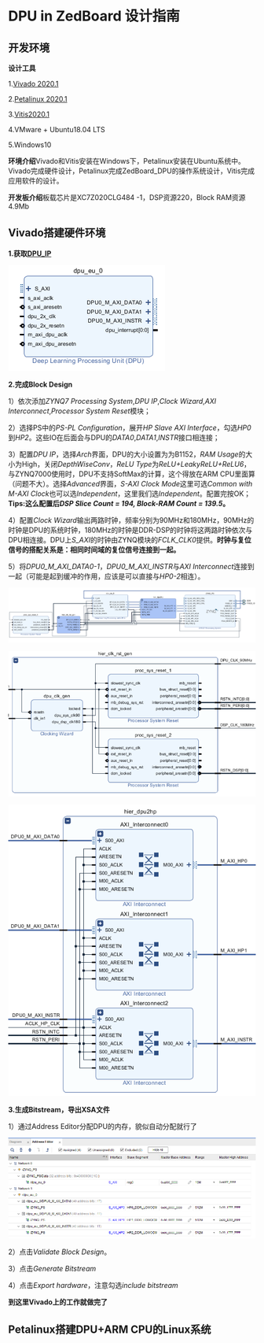 #  DPU in ZedBoard 设计指南

## 开发环境

__设计工具__

1.[Vivado 2020.1][1]

2.[Petalinux 2020.1][2]

3.[Vitis2020.1][3]

4.VMware + Ubuntu18.04 LTS

5.Windows10

**环境介绍**Vivado和Vitis安装在Windows下，Petalinux安装在Ubuntu系统中。Vivado完成硬件设计，Petalinux完成ZedBoard_DPU的操作系统设计，Vitis完成应用软件的设计。

**开发板介绍**板载芯片是XC7Z020CLG484 -1，DSP资源220，Block RAM资源4.9Mb

## Vivado搭建硬件环境

__1.获取[DPU_IP][4]__

![](https://github.com/Jaso0n/DPU-Design-Flow/blob/master/ZedBoard/readme_image/dpu.png)

__2.完成Block Design__

1）依次添加*ZYNQ7 Processing System*,*DPU IP*,*Clock Wizard*,*AXI Interconnect*,*Processor System Reset*模块；

2）选择PS中的*PS-PL Configuration*，展开*HP Slave AXI Interface*，勾选*HP0*到*HP2*。这些IO在后面会与DPU的*DATA0*,*DATA1*,*INSTR*接口相连接；

3）配置*DPU IP*，选择*Arch*界面，DPU的大小设置为为B1152，*RAM Usage*的大小为High，关闭*DepthWiseConv*，*ReLU Type*为*ReLU+LeakyReLU+ReLU6*，与ZYNQ7000使用时，DPU不支持SoftMax的计算，这个得放在ARM CPU里面算（问题不大）。选择*Advanced*界面，*S-AXI Clock Mode*这里可选*Common with M-AXI Clock*也可以选*Independent*，这里我们选*Independent*。配置完按OK；**Tips:这么配置后*DSP Slice Count = 194, Block-RAM Count = 139.5*。**

4）配置*Clock Wizard*输出两路时钟，频率分别为90MHz和180MHz，90MHz的时钟是DPU的系统时钟，180MHz的时钟是DDR-DSP的时钟将这两路时钟依次与DPU相连接。DPU上*S_AXI*的时钟由ZYNQ模块的*FCLK_CLK0*提供。__时钟与复位信号的搭配关系是：相同时间域的复位信号连接到一起。__

5）将*DPU0_M_AXI_DATA0-1*，*DPU0_M_AXI_INSTR*与*AXI Interconnect*连接到一起（可能是起到缓冲的作用，应该是可以直接与*HP0-2*相连）。

![](https://github.com/Jaso0n/DPU-Design-Flow/blob/master/ZedBoard/readme_image/block_design.png)

![](https://github.com/Jaso0n/DPU-Design-Flow/blob/master/ZedBoard/readme_image/hier_clk_rst_gen.png)

![](https://github.com/Jaso0n/DPU-Design-Flow/blob/master/ZedBoard/readme_image/hier_dpu2hp.png)

__3.生成Bitstream，导出XSA文件__

1）通过Address Editor分配DPU的内存，貌似自动分配就行了

![](https://github.com/Jaso0n/DPU-Design-Flow/blob/master/ZedBoard/readme_image/address.png)

2）点击*Validate Block Design*。

3）点击*Generate Bitstream*

4）点击*Export hardware*，注意勾选*include bitstream*

__到这里Vivado上的工作就做完了__

## Petalinux搭建DPU+ARM CPU的Linux系统





[1]:https://www.xilinx.com/support/download/index.html/content/xilinx/en/downloadNav/vivado-design-tools.html
[2]:https://www.xilinx.com/support/download/index.html/content/xilinx/en/downloadNav/vitis.html
[3]:https://www.xilinx.com/support/download/index.html/content/xilinx/en/downloadNav/embedded-design-tools.html
[4]:https://www.xilinx.com/products/design-tools/ai-inference/ai-developer-hub.html#edge
